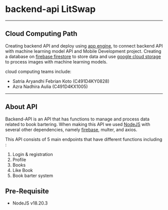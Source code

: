 # backend-api LitSwap
***
## Cloud Computing Path 
Creating backend API and deploy using [app engine](https://cloud.google.com/appengine?_gl=1*hlianx*_up*MQ..&gclid=CjwKCAjw1K-zBhBIEiwAWeCOF0RgPyusDHXwr4GMj_qUf92_5kwVHtr3KnJjYifHUEzOZYjq53jQuRoCcYoQAvD_BwE&gclsrc=aw.ds), to connect backend API with machine learning model API and Mobile Development project. Creating a database on [firebase firestore](https://firebase.google.com/docs/firestore) to store data and use [google cloud storage](https://cloud.google.com/storage) to process images with machine learning models.

cloud computing teams include: 
- Satria Aryandhi Febrian Koto (C491D4KY0828)
- Azra Nadhira Aulia (C491D4KX1005)
- - - 
## About API 
Backend-API is an API that has functions to manage and process data related to book bartering. When making this API we used [NodeJS](https://nodejs.org/en/learn/getting-started/introduction-to-nodejs) with several other dependencies, namely [firebase](https://console.firebase.google.com/u/0/), multer, and axios. 

This API consists of 5 main endpoints that have different functions including : 
1. Login & registration
2. Profile
3. Books
4. Like Book
5. Book barter system

## Pre-Requisite
* NodeJS v18.20.3




